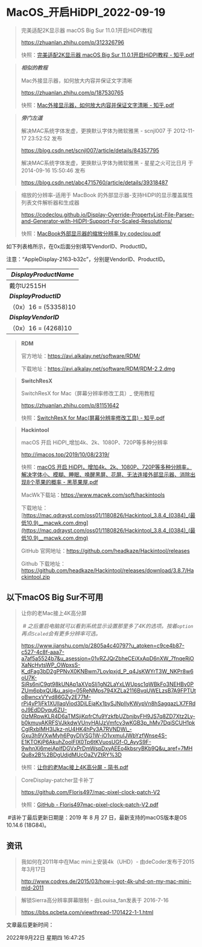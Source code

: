 # MacOS_开启HiDPI_2022-09-19

> 完美适配2K显示器 macOS Big Sur 11.0.1开启HiDPI教程
>
> https://zhuanlan.zhihu.com/p/312326796
>
> 快照：[完美适配2K显示器 macOS Big Sur 11.0.1开启HiDPI教程 - 知乎.pdf](https://github.com/Bonba613/BlogMarkdown/raw/master/MacOS_%E5%BC%80%E5%90%AFHiDPI_2022-09-19/%E5%AE%8C%E7%BE%8E%E9%80%82%E9%85%8D2K%E6%98%BE%E7%A4%BA%E5%99%A8%20macOS%20Big%20Sur%2011.0.1%E5%BC%80%E5%90%AFHiDPI%E6%95%99%E7%A8%8B%20-%20%E7%9F%A5%E4%B9%8E.pdf)

> ***相似的教程***
>
> Mac外接显示器，如何放大内容并保证文字清晰
>
> https://zhuanlan.zhihu.com/p/187530765
>
> 快照：[Mac外接显示器，如何放大内容并保证文字清晰 - 知乎.pdf](https://github.com/Bonba613/BlogMarkdown/raw/master/MacOS_%E5%BC%80%E5%90%AFHiDPI_2022-09-19/Mac%E5%A4%96%E6%8E%A5%E6%98%BE%E7%A4%BA%E5%99%A8%EF%BC%8C%E5%A6%82%E4%BD%95%E6%94%BE%E5%A4%A7%E5%86%85%E5%AE%B9%E5%B9%B6%E4%BF%9D%E8%AF%81%E6%96%87%E5%AD%97%E6%B8%85%E6%99%B0%20-%20%E7%9F%A5%E4%B9%8E.pdf)

> ***旁门左道***
>
> 解决MAC系统字体发虚，更换默认字体为微软雅黑 - scnjl007 于 2012-11-17 23:52:52 发布
>
> https://blog.csdn.net/scnjl007/article/details/84357795
>
> 解决MAC系统字体发虚，更换默认字体为微软雅黑 - 星星之火可比日月 于 2014-09-16 15:50:46 发布
>
> https://blog.csdn.net/abc4715760/article/details/39318487



> 缩放的分辨率-适用于 MacBook 的外部显示器-支持HiDPI的显示覆盖属性列表文件解析器和生成器
>
> https://codeclou.github.io/Display-Override-PropertyList-File-Parser-and-Generator-with-HiDPI-Support-For-Scaled-Resolutions/
>
> 快照：[MacBook外部显示器的缩放分辨率  by codeclou.pdf](https://github.com/Bonba613/BlogMarkdown/raw/master/MacOS_%E5%BC%80%E5%90%AFHiDPI_2022-09-19/MacBook%E5%A4%96%E9%83%A8%E6%98%BE%E7%A4%BA%E5%99%A8%E7%9A%84%E7%BC%A9%E6%94%BE%E5%88%86%E8%BE%A8%E7%8E%87%20%20by%20codeclou.pdf)



如下列表格所示，在0x后面分别填写VendorID、ProductID。

注意：“AppleDisplay-2163-b32c”，分别是VendorID、ProductID。

| _DisplayProductName_   |
| ---------------------- |
| 戴尔U2515H             |
| **_DisplayProductID_** |
| （0x）16 = (53358)10   |
| **_DisplayVendorID_**  |
| （0x）16 = (4268)10    |



> **RDM**
>
> 官方地址：https://avi.alkalay.net/software/RDM/
>
> 下载地址：https://avi.alkalay.net/software/RDM/RDM-2.2.dmg



> **SwitchResX**
>
> SwitchResX for Mac（屏幕分辨率修改工具）_ 使用教程
>
> https://zhuanlan.zhihu.com/p/81151642
>
> 快照：[SwitchResX for Mac(屏幕分辨率修改工具) - 知乎.pdf](https://github.com/Bonba613/BlogMarkdown/raw/master/MacOS_%E5%BC%80%E5%90%AFHiDPI_2022-09-19/SwitchResX%20for%20Mac(%E5%B1%8F%E5%B9%95%E5%88%86%E8%BE%A8%E7%8E%87%E4%BF%AE%E6%94%B9%E5%B7%A5%E5%85%B7)%20-%20%E7%9F%A5%E4%B9%8E.pdf)



> **Hackintool**
>
> macOS 开启 HiDPI_增加4k、2k、1080P、720P等多种分辨率
>
> http://imacos.top/2019/10/08/2319/
>
> 快照：[macOS 开启 HiDPI，增加4k、2k、1080P、720P等多种分辨率，解决字体小、模糊、睡眠、唤醒黑屏、花屏、无法连接外部显示器、消除出现8个苹果的概率 - 黑苹果屋.pdf](https://github.com/Bonba613/BlogMarkdown/raw/master/MacOS_%E5%BC%80%E5%90%AFHiDPI_2022-09-19/macOS%20%E5%BC%80%E5%90%AF%20HiDPI%EF%BC%8C%E5%A2%9E%E5%8A%A04k%E3%80%812k%E3%80%811080P%E3%80%81720P%E7%AD%89%E5%A4%9A%E7%A7%8D%E5%88%86%E8%BE%A8%E7%8E%87%EF%BC%8C%E8%A7%A3%E5%86%B3%E5%AD%97%E4%BD%93%E5%B0%8F%E3%80%81%E6%A8%A1%E7%B3%8A%E3%80%81%E7%9D%A1%E7%9C%A0%E3%80%81%E5%94%A4%E9%86%92%E9%BB%91%E5%B1%8F%E3%80%81%E8%8A%B1%E5%B1%8F%E3%80%81%E6%97%A0%E6%B3%95%E8%BF%9E%E6%8E%A5%E5%A4%96%E9%83%A8%E6%98%BE%E7%A4%BA%E5%99%A8%E3%80%81%E6%B6%88%E9%99%A4%E5%87%BA%E7%8E%B08%E4%B8%AA%E8%8B%B9%E6%9E%9C%E7%9A%84%E6%A6%82%E7%8E%87%20-%20%E9%BB%91%E8%8B%B9%E6%9E%9C%E5%B1%8B.pdf)
>
> 
>
> MacWk下载站：https://www.macwk.com/soft/hackintools
>
> 下载地址：[https://mac.qdrayst.com/oss01/1180826/Hackintool_3.8.4_(0384)_(最低10.9)__macwk.com.dmg](https://mac.qdrayst.com/oss01/1180826/Hackintool_3.8.4_(0384)_(最低10.9)__macwk.com.dmg)
>
> GitHub 官网地址：https://github.com/headkaze/Hackintool/releases
>
> Github 下载地址：https://github.com/headkaze/Hackintool/releases/download/3.8.7/Hackintool.zip



## 以下macOS Big Sur不可用

> 让你的老Mac接上4K高分屏
>
> ​			_# 之后重启电脑就可以看到系统显示设置那里多了4K的选项。按着`option`再点`Scaled`会有更多分辨率可选。_
>
> https://www.jianshu.com/p/2805a4c40797?u_atoken=c9ce4b87-c527-4c8f-aaa7-a7af5a5524b7&u_asession=01vRZJQrZbheCEiXxApD6nXW_7fnqeRjOXaNcHytsWP_OWpxsS-K_dFag3bD2gPPNvX0KNBwm7Lovlpxjd_P_q4JsKWYrT3W_NKPr8w6oU7K-SjRs6niC9qt98kUNAp1aXVpSIj1gN2LaYxLWUpsc1qWBkFo3NEHBv0PZUm6pbxQU&u_asig=05ReNMps794XZLa2116BvqUWELzsB7A9FPTUtoBwncxVYvd86GZy2E77M-rPi4yP1jFk1XUllaqViod3DiLEjaKx1bySJNpIlyKWypVn8hSagqazLX7FRdoJ9EdDDyqu6ZU-0lzMRpwKLR4D6aTMSjiKpfrCfu9YzkfbUZbnjbvFH9JS7q8ZD7Xtz2Ly-b0kmuyAKRFSVJkkdwVUnyHAIJzVmfcv3wKGB3p_hMv7DqiSCUH1pkCglRxbIMH3lJkz-nU4HK4hPy3A7RVNDWi_-Gxu3h9VXwMyh6PgyDIVSG1W-iO1vxmuIJWbYzfWnse4S-E1KTOKjP6AkuhZoolFIX0Tp6tKVuosUGf-O_AyyS9F-9whnXi6meiApIfDGVxPrDmWspDxyAEEo4kbsryBKb9Q&u_aref=7MHQu8x2B%2BDgUdjdMUcOaZVZtRY%3D
>
> 
>
> 快照：[让你的老Mac接上4K高分屏 - 简书.pdf](https://github.com/Bonba613/BlogMarkdown/raw/master/MacOS_%E5%BC%80%E5%90%AFHiDPI_2022-09-19/%E8%AE%A9%E4%BD%A0%E7%9A%84%E8%80%81Mac%E6%8E%A5%E4%B8%8A4K%E9%AB%98%E5%88%86%E5%B1%8F%20-%20%E7%AE%80%E4%B9%A6.pdf)



> CoreDisplay-patcher显卡补丁
>
> https://github.com/Floris497/mac-pixel-clock-patch-V2
>
> 快照：[GitHub - Floris497mac-pixel-clock-patch-V2.pdf](https://github.com/Bonba613/BlogMarkdown/raw/master/MacOS_%E5%BC%80%E5%90%AFHiDPI_2022-09-19/GitHub%20-%20Floris497mac-pixel-clock-patch-V2.pdf)

​				#该补丁最后更新日期是：2019 年 8 月 27 日，最新支持的macOS版本是OS 10.14.6 (18G84)。



## 资讯

> 我如何在2011年中在Mac mini上安装4k（UHD）- 由deCoder发布于2015年3月17日
>
> http://www.codres.de/2015/03/how-i-got-4k-uhd-on-my-mac-mini-mid-2011

> 解锁Sierra高分辨率屏幕限制 - 由Louisa_fan发表于 2016-7-16
>
> https://bbs.pcbeta.com/viewthread-1701422-1-1.html



文章最后更新时间：

2022年9月22日 星期四 16:47:25
